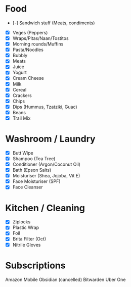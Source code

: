 # Food
- [-] Sandwich stuff (Meats, condiments)
- [x] Veges (Peppers)
- [x] Wraps/Pitas/Naan/Tostitos
- [x] Morning rounds/Muffins
- [x] Pasta/Noodles
- [x] Bubbly
- [x] Meats
- [x] Juice
- [x] Yogurt
- [x] Cream Cheese
- [x] Milk
- [x] Cereal
- [x] Crackers
- [x] Chips
- [x] Dips (Hummus, Tzatziki, Guac)
- [x] Beans
- [x] Trail Mix
# Washroom / Laundry
- [x] Butt Wipe
- [x] Shampoo (Tea Tree)
- [x] Conditioner (Argon/Coconut Oil)
- [x] Bath (Epson Salts)
- [x] Moisturiser (Shea, Jojoba, Vit E)
- [x] Face Moisturiser (SPF)
- [x] Face Cleanser
# Kitchen / Cleaning
- [x] Ziplocks
- [x] Plastic Wrap
- [x] Foil
- [x] Brita Filter (Oct)
- [x] Nitrile Gloves
# Subscriptions
Amazon
Mobile
Obsidian (cancelled)
Bitwarden
Uber One